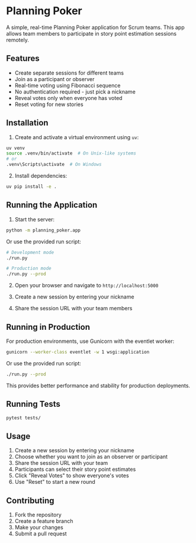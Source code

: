 # Planning Poker

A simple, real-time Planning Poker application for Scrum teams. This app allows team members to participate in story point estimation sessions remotely.

## Features

- Create separate sessions for different teams
- Join as a participant or observer
- Real-time voting using Fibonacci sequence
- No authentication required - just pick a nickname
- Reveal votes only when everyone has voted
- Reset voting for new stories

## Installation

1. Create and activate a virtual environment using `uv`:
```bash
uv venv
source .venv/bin/activate  # On Unix-like systems
# or
.venv\Scripts\activate  # On Windows
```

2. Install dependencies:
```bash
uv pip install -e .
```

## Running the Application

1. Start the server:
```bash
python -m planning_poker.app
```

Or use the provided run script:
```bash
# Development mode
./run.py

# Production mode
./run.py --prod
```

2. Open your browser and navigate to `http://localhost:5000`

3. Create a new session by entering your nickname

4. Share the session URL with your team members

## Running in Production

For production environments, use Gunicorn with the eventlet worker:

```bash
gunicorn --worker-class eventlet -w 1 wsgi:application
```

Or use the provided run script:
```bash
./run.py --prod
```

This provides better performance and stability for production deployments.

## Running Tests

```bash
pytest tests/
```

## Usage

1. Create a new session by entering your nickname
2. Choose whether you want to join as an observer or participant
3. Share the session URL with your team
4. Participants can select their story point estimates
5. Click "Reveal Votes" to show everyone's votes
6. Use "Reset" to start a new round

## Contributing

1. Fork the repository
2. Create a feature branch
3. Make your changes
4. Submit a pull request